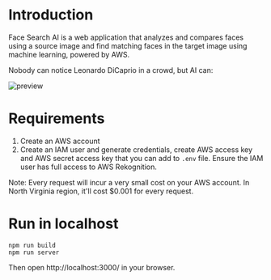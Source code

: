 # Introduction

Face Search AI is a web application that analyzes and compares faces using a source image and find matching faces in the target image using machine learning, powered by AWS.

Nobody can notice Leonardo DiCaprio in a crowd, but AI can:

![preview](https://github.com/irwansetiawan/face-search-ai/assets/1826105/65bbb40d-be97-4322-a357-a2218a5d951a)

# Requirements

1. Create an AWS account
2. Create an IAM user and generate credentials, create AWS access key and AWS secret access key that you can add to `.env` file. Ensure the IAM user has full access to AWS Rekognition.

Note: Every request will incur a very small cost on your AWS account. In North Virginia region, it'll cost $0.001 for every request.

# Run in localhost

```
npm run build
npm run server
```

Then open http://localhost:3000/ in your browser.
